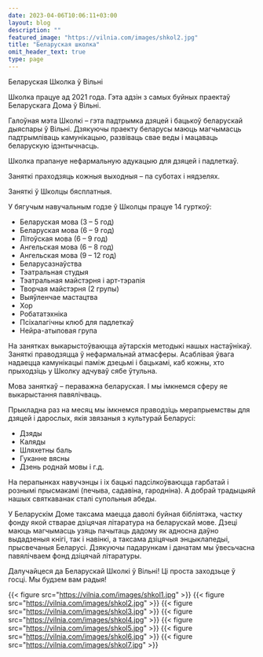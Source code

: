 ```yaml
---
date: 2023-04-06T10:06:11+03:00
layout: blog
description: ""
featured_image: "https://vilnia.com/images/shkol2.jpg"
title: "Беларуская школка"
omit_header_text: true
type: page
---
```



Беларуская Школка ў Вільні

Школка працуе ад 2021 года. Гэта адзін з самых буйных праектаў Беларускага Дома ў Вільні.

Галоўная мэта Школкі – гэта падтрымка дзяцей і бацькоў беларускай дыяспары ў Вільні. Дзякуючы праекту беларусы маюць магчымасць падтрымліваць камунікацыю, развіваць свае веды і мацаваць беларускую ідэнтычнасць.

Школка прапануе нефармальную адукацыю для дзяцей і падлеткаў.

Заняткі праходзяць кожныя выходныя – па суботах і нядзелях.

Заняткі ў Школцы бясплатныя.

У бягучым навучальным годзе ў Школцы працуе 14 гурткоў:
- Беларуская мова (3 – 5 год)
- Беларуская мова (6 – 9 год)
- Літоўская мова (6 – 9 год)
- Ангельская мова (6 – 8 год)
- Ангельская мова (9 – 12 год)
- Беларусазнаўства
- Тэатральная студыя
- Тэатральная майстэрня і арт-тэрапія
- Творчая майстэрня (2 групы)
- Выяўленчае мастацтва
- Хор
- Робататэхніка
- Псіхалагічны клюб для падлеткаў
- Нейра-атыповая група

На занятках выкарыстоўваюцца аўтарскія методыкі нашых настаўнікаў. Заняткі праводзяцца ў нефармальнай атмасферы. Асаблівая ўвага надаецца камунікацыі паміж дзецьмі і бацькамі, каб кожны, хто прыходзіць у Школку адчуваў сябе ўтульна.

Мова заняткаў – пераважна беларуская. І мы імкнемся сферу яе выкарыстання павялічваць.

Прыкладна раз на месяц мы імкнемся праводзіць мерапрыемствы для дзяцей і дарослых, якія звязаныя з культурай Беларусі:
- Дзяды
- Каляды
- Шляхетны баль
- Гуканне вясны
- Дзень роднай мовы
і г.д.

На перапынках навучэнцы і іх бацькі падсілкоўваюцца гарбатай і рознымі прысмакамі (печыва, садавіна, гародніна). А добрай традыцыяй нашых святкаванак сталі супольныя абеды.

У Беларускім Доме таксама маецца даволі буйная бібліятэка, частку фонду якой стварае дзіцячая літаратура на беларускай мове. Дзеці маюць магчымасць узяць пачытаць дадому як адносна даўно выдадзеныя кнігі, так і навінкі, а таксама дзіцячыя энцыклапедыі, прысвечаныя Беларусі. Дзякуючы падарункам і данатам мы ўвесьчасна павялічваем фонд дзіцячай літаратуры.

Далучайцеся да Беларускай Школкі ў Вільні! Ці проста заходзьце ў госці.
Мы будзем вам радыя!

{{< figure src="https://vilnia.com/images/shkol1.jpg" >}}
{{< figure src="https://vilnia.com/images/shkol2.jpg" >}}
{{< figure src="https://vilnia.com/images/shkol3.jpg" >}}
{{< figure src="https://vilnia.com/images/shkol4.jpg" >}}
{{< figure src="https://vilnia.com/images/shkol5.jpg" >}}
{{< figure src="https://vilnia.com/images/shkol6.jpg" >}}
{{< figure src="https://vilnia.com/images/shkol7.jpg" >}}


